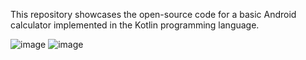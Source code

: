 This repository showcases the open-source code for a basic Android calculator implemented in the Kotlin programming language.

![image](https://github.com/ZubkoKarina/Simple_android_calculator/assets/57664889/27fa3ada-a793-4dab-9eb9-97343c50d0af) ![image](https://github.com/ZubkoKarina/Simple_android_calculator/assets/57664889/0b3d4cfe-25d5-409c-abad-53644993c215)






